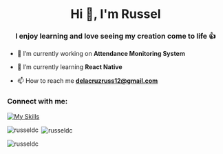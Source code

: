 <h1 align="center">Hi 👋, I'm Russel</h1>
<h3 align="center">I enjoy learning and love seeing my creation come to life 👍</h3>

- 🔭 I’m currently working on **Attendance Monitoring System**

- 🌱 I’m currently learning **React Native**

- 📫 How to reach me **delacruzruss12@gmail.com**

<h3 align="left">Connect with me:</h3>
<p align="left">
</p>



[![My Skills](https://skillicons.dev/icons?i=js,html,css,laravel,django,python,cs,react,php,unity,postman)](https://skillicons.dev)

<p><img align="left" src="https://github-readme-stats.vercel.app/api/top-langs?username=russeldc&show_icons=true&locale=en&layout=compact" alt="russeldc" /></p>

<p>&nbsp;<img align="center" src="https://github-readme-stats.vercel.app/api?username=russeldc&show_icons=true&locale=en" alt="russeldc" /></p>

<p><img align="center" src="https://github-readme-streak-stats.herokuapp.com/?user=russeldc&" alt="russeldc" /></p>

